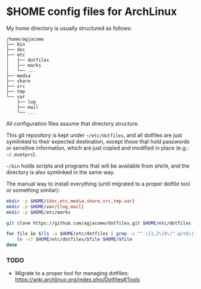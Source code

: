 $HOME config files for ArchLinux
================================

My home directory is usually structured as follows:

```
/home/agjacome
├── bin
├── doc
├── etc
│   ├── dotfiles
│   ├── marks
│   └── ...
├── media
├── share
├── src
├── tmp
└── var
    ├── log
    ├── mail
    └── ...
```

All configuration files assume that directory structure.

This git repository is kept under ```~/etc/dotfiles```, and all dotfiles are
just symlinked to their expected destination, except those that hold passwords
or sensitive information, which are just copied and modified in place (e.g.:
```~/.msmtprc```).

```~/bin``` holds scripts and programs that will be available from ```$PATH```,
and the directory is also symlinked in the same way.

The manual way to install everything (until migrated to a proper dotfile tool
or something similar):

```bash
mkdir -p $HOME/{doc,etc,media,share,src,tmp,var}
mkdir -p $HOME/var/{log,mail}
mkdir -p $HOME/etc/marks

git clone https://github.com/agjacome/dotfiles.git $HOME/etc/dotfiles

for file in $(ls -a $HOME/etc/dotfiles | grep -v "^.\{1,2\}$\|^.git$\|^.gitmodules$\|^README.md$"); do
    ln -sf $HOME/etc/dotfiles/$file $HOME/$file
done
```

### TODO

* Migrate to a proper tool for managing dotfiles:
  https://wiki.archlinux.org/index.php/Dotfiles#Tools
